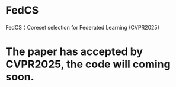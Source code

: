 # FedCS
FedCS：Coreset selection for Federated Learning (CVPR2025)
# The paper has accepted by CVPR2025, the code will coming soon.  
